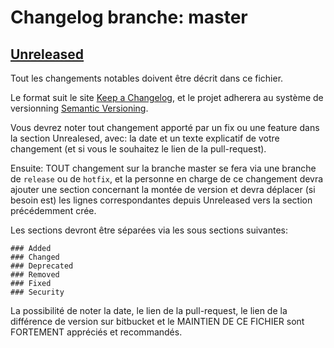 # Changelog branche: master

## [Unreleased]

      
Tout les changements notables doivent être décrit dans ce fichier.

Le format suit le site [Keep a Changelog](https://keepachangelog.com/en/1.0.0/),
et le projet adherera au système de versionning [Semantic Versioning](https://semver.org/spec/v2.0.0.html).

Vous devrez noter tout changement apporté par un fix ou une feature dans la section Unrealesed, 
avec: la date et un texte explicatif de votre changement (et si vous le souhaitez le lien de la pull-request).

Ensuite: TOUT changement sur la branche master se fera via une branche de `release` ou de `hotfix`, 
et la personne en charge de ce changement devra ajouter une section concernant la montée de version
et devra déplacer (si besoin est) les lignes correspondantes depuis Unreleased vers la section
 précédemment crée.

Les sections devront être séparées via les sous sections suivantes: 
``` 
### Added
### Changed
### Deprecated
### Removed
### Fixed
### Security
```
La possibilité de noter la date, le lien de la pull-request, le lien de la différence de version
sur bitbucket et le MAINTIEN DE CE FICHIER sont FORTEMENT appréciés et recommandés.

[Unreleased]: https://github.com/loverg-c/symfony_docker_compose_src/branches/compare/HEAD%0D0.0.1#diff
